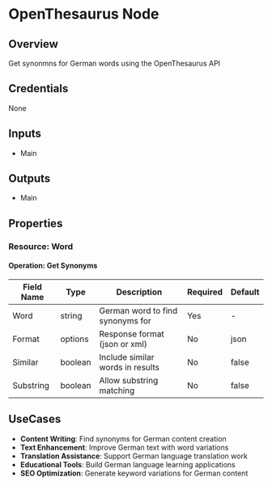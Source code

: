 # OpenThesaurus Node

## Overview

Get synonmns for German words using the OpenThesaurus API

## Credentials

None

## Inputs

- Main

## Outputs

- Main

## Properties

### Resource: Word

#### Operation: Get Synonyms
| Field Name | Type | Description | Required | Default |
|---|---|---|---|---|
| Word | string | German word to find synonyms for | Yes | - |
| Format | options | Response format (json or xml) | No | json |
| Similar | boolean | Include similar words in results | No | false |
| Substring | boolean | Allow substring matching | No | false |

## UseCases

- **Content Writing**: Find synonyms for German content creation
- **Text Enhancement**: Improve German text with word variations
- **Translation Assistance**: Support German language translation work
- **Educational Tools**: Build German language learning applications
- **SEO Optimization**: Generate keyword variations for German content
